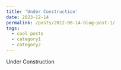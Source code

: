 ```yaml
---
title: 'Under Construction'
date: 2023-12-14
permalink: /posts/2012-08-14-blog-post-1/
tags:
  - cool posts
  - category1
  - category2
---
```


Under Construction


<!-- title: 'Reflected Replica Exchange Stochastic Gradient Langevin Dynamics' -->


<!-- &emsp; Here are some demos for Reflected Replica Exchange Stochastic Gradient Langevin Dynamics:
======


&emsp;&emsp;&emsp;&emsp;&emsp;&emsp;&emsp;
<img src="{{ site.baseurl }}/images/posts/no_bound/resgld_polygon.gif" alt="Description for CSGLD Contour">
<img src="{{ site.baseurl }}/images/posts/no_bound/resgld_flower.gif" alt="Description for CSGLD Contour">
<img src="{{ site.baseurl }}/images/posts/new_bound/resgld_flower.gif" alt="Description for CSGLD Contour">
<img src="{{ site.baseurl }}/images/posts/no_bound/resgld_flower2.gif" alt="Description for CSGLD Contour">

&emsp; &emsp; From left to right, each figure represents the result from [reSGLD](https://arxiv.org/pdf/2008.05367.pdf), SGLD, [cyclic SGLD](https://arxiv.org/abs/1902.03932), and [CGLD](https://arxiv.org/abs/2010.09800).

&emsp;&emsp;&emsp;&emsp;&emsp;&emsp;&emsp;
<img src="{{ site.baseurl }}/images/posts/resgld_flower.gif" alt="Description for CSGLD Contour">
<img src="{{ site.baseurl }}/images/posts/sgld_flower.gif" alt="Description for CSGLD Contour">
<img src="{{ site.baseurl }}/images/posts/cyclic_sgld_flower.gif" alt="Description for CSGLD Contour">
<img src="{{ site.baseurl }}/images/posts/csgld_flower.gif" alt="Description for CSGLD Contour">

&emsp;&emsp;&emsp;&emsp;&emsp;&emsp;&emsp;
<img src="{{ site.baseurl }}/images/posts/resgld_contour.gif" alt="Description for CSGLD Contour">
<img src="{{ site.baseurl }}/images/posts/sgld_contour.gif" alt="Description for CSGLD Contour">
<img src="{{ site.baseurl }}/images/posts/cyclic_sgld_contour.gif" alt="Description for CSGLD Contour">
<img src="{{ site.baseurl }}/images/posts/csgld_contour.gif" alt="Description for CSGLD Contour">

&emsp;&emsp;&emsp;&emsp;&emsp;&emsp;&emsp;
<img src="{{ site.baseurl }}/images/posts/resgld_star.gif" alt="Description for CSGLD Contour">
<img src="{{ site.baseurl }}/images/posts/sgld_star.gif" alt="Description for CSGLD Contour">
<img src="{{ site.baseurl }}/images/posts/cyclic_sgld_star.gif" alt="Description for CSGLD Contour">
<img src="{{ site.baseurl }}/images/posts/csgld_star.gif" alt="Description for CSGLD Contour">

&emsp;&emsp;&emsp;&emsp;&emsp;&emsp;&emsp;
<img src="{{ site.baseurl }}/images/posts/resgld_cross.gif" alt="Description for CSGLD Contour">
<img src="{{ site.baseurl }}/images/posts/sgld_cross.gif" alt="Description for CSGLD Contour">
<img src="{{ site.baseurl }}/images/posts/cyclic_sgld_cross.gif" alt="Description for CSGLD Contour">
<img src="{{ site.baseurl }}/images/posts/csgld_cross.gif" alt="Description for CSGLD Contour">

&emsp;&emsp;&emsp;&emsp;&emsp;&emsp;&emsp;
<img src="{{ site.baseurl }}/images/posts/resgld_polygon.gif" alt="Description for CSGLD Contour">
<img src="{{ site.baseurl }}/images/posts/sgld_polygon.gif" alt="Description for CSGLD Contour">
<img src="{{ site.baseurl }}/images/posts/cyclic_sgld_polygon.gif" alt="Description for CSGLD Contour">
<img src="{{ site.baseurl }}/images/posts/csgld_polygon.gif" alt="Description for CSGLD Contour"> -->
